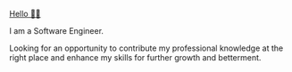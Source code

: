 [Hello 👋🏻](https://linkedin.cin/in/nearbygems)

I am a Software Engineer. 

Looking for an opportunity to contribute my professional knowledge at the right place and enhance my skills for further growth and betterment. 
